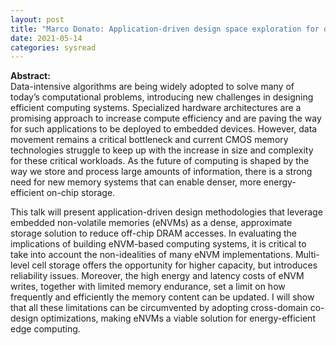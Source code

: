 ```yaml
---
layout: post
title: "Marco Donato: Application-driven design space exploration for dense embedded non-volatile memories"
date: 2021-05-14
categories: sysread
---
```


<p><b>Abstract:</b><br />
Data-intensive algorithms are being widely adopted to solve many of today’s computational problems, introducing new challenges in designing efficient computing systems. Specialized hardware architectures are a promising approach to increase compute efficiency and are paving the way for such applications to be deployed to embedded devices. However, data movement remains a critical bottleneck and current CMOS memory technologies struggle to keep up with the increase in size and complexity for these critical workloads. As the future of computing is shaped by the way we store and process large amounts of information, there is a strong need for new memory systems that can enable denser, more energy-efficient on-chip storage.

This talk will present application-driven design methodologies that leverage embedded non-volatile memories (eNVMs) as a dense, approximate storage solution to reduce off-chip DRAM accesses. In evaluating the implications of building eNVM-based computing systems, it is critical to take into account the non-idealities of many eNVM implementations. Multi-level cell storage offers the opportunity for higher capacity, but introduces reliability issues. Moreover, the high energy and latency costs of eNVM writes, together with limited memory endurance, set a limit on how frequently and efficiently the memory content can be updated. I will show that all these limitations can be circumvented by adopting cross-domain co-design optimizations, making eNVMs a viable solution for energy-efficient edge computing.
</p>

<!--<p><b>Video:</b><br />
<div style="text-align: center;"><iframe width="560" height="315" src="https://www.youtube-nocookie.com/embed/HQVkHPiWLkc" frameborder="0" allow="accelerometer; autoplay; clipboard-write; encrypted-media; gyroscope; picture-in-picture" allowfullscreen></iframe></div>
</p>-->
